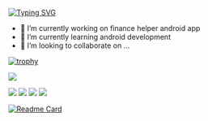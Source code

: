 
[![Typing SVG](https://readme-typing-svg.herokuapp.com?color=%2336BCF7&lines=Hello+world+👋)](https://git.io/typing-svg)
- 🔭 I’m currently working on finance helper android app
- 🌱 I’m currently learning android development
- 👯 I’m looking to collaborate on ...



[![trophy](https://github-profile-trophy.vercel.app/?username=jkestwill)](https://github.com/ryo-ma/github-profile-trophy)



![](https://github-profile-summary-cards.vercel.app/api/cards/profile-details?username=jkestwill&theme=solarized_dark)


![](https://github-profile-summary-cards.vercel.app/api/cards/most-commit-language?username=jkestwill&theme=solarized_dark)
![](https://github-profile-summary-cards.vercel.app/api/cards/repos-per-language?username=jkestwill&theme=solarized_dark)
![](https://github-profile-summary-cards.vercel.app/api/cards/stats?username=jkestwillt&theme=solarized_dark)
![](https://github-profile-summary-cards.vercel.app/api/cards/productive-time?username=jkestwill&theme=solarized_dark)

[![Readme Card](https://github-readme-stats.vercel.app/api/pin/?username=jkestwill&repo=audioSteganographyFFT)](https://github.com/anuraghazra/github-readme-stats)
